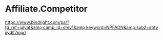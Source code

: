 # Affiliate.Competitor
https://www.bindright.com/pa/?tg_ref=julyat&amp;camp_id=dmv1&amp;keyword=NPFADN&amp;sub2=sbtyiiydlt7mpd
